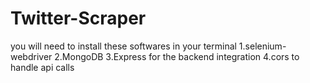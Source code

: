 # Twitter-Scraper
you will need to install these softwares in your terminal
1.selenium-webdriver
2.MongoDB
3.Express for the backend integration
4.cors to handle api calls

